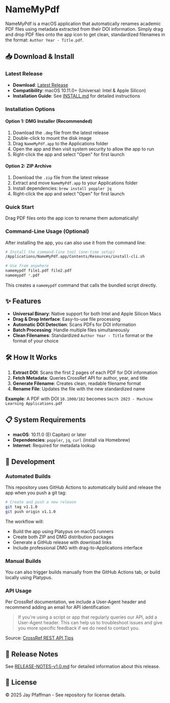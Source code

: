 # NameMyPdf

NameMyPdf is a macOS application that automatically renames academic PDF files using metadata extracted from their DOI information. Simply drag and drop PDF files onto the app icon to get clean, standardized filenames in the format: `Author Year - Title.pdf`.

## 📥 Download & Install

### Latest Release

- **Download**: [Latest Release](https://github.com/literatecomputing/name-my-pdf/releases/latest)
- **Compatibility**: macOS 10.11.0+ (Universal: Intel & Apple Silicon)
- **Installation Guide**: See [INSTALL.md](./INSTALL.md) for detailed instructions

### Installation Options

#### Option 1: DMG Installer (Recommended)

1. Download the `.dmg` file from the latest release
2. Double-click to mount the disk image
3. Drag `NameMyPdf.app` to the Applications folder
4. Open the app and then visit system security to allow the app to run
5. Right-click the app and select "Open" for first launch

#### Option 2: ZIP Archive

1. Download the `.zip` file from the latest release
2. Extract and move `NameMyPdf.app` to your Applications folder
3. Install dependencies: `brew install poppler jq`
4. Right-click the app and select "Open" for first launch

### Quick Start

Drag PDF files onto the app icon to rename them automatically!

### Command-Line Usage (Optional)

After installing the app, you can also use it from the command line:

```bash
# Install the command-line tool (one-time setup)
/Applications/NameMyPdf.app/Contents/Resources/install-cli.sh

# Use from anywhere
namemypdf file1.pdf file2.pdf
namemypdf *.pdf
```

This creates a `namemypdf` command that calls the bundled script directly.

## ✨ Features

- **Universal Binary**: Native support for both Intel and Apple Silicon Macs
- **Drag & Drop Interface**: Easy-to-use file processing
- **Automatic DOI Detection**: Scans PDFs for DOI information
- **Batch Processing**: Handle multiple files simultaneously
- **Clean Filenames**: Standardized `Author Year - Title` format or the format of your choice

## 🛠 How It Works

1. **Extract DOI**: Scans the first 2 pages of each PDF for DOI information
2. **Fetch Metadata**: Queries CrossRef API for author, year, and title
3. **Generate Filename**: Creates clean, readable filename format
4. **Rename File**: Updates the file with the new standardized name

**Example**: A PDF with DOI `10.1000/182` becomes `Smith 2023 - Machine Learning Applications.pdf`

## 📋 System Requirements

- **macOS**: 10.11.0 (El Capitan) or later
- **Dependencies**: `poppler`, `jq`, `curl` (install via Homebrew)
- **Internet**: Required for metadata lookup

## 🔧 Development

### Automated Builds

This repository uses GitHub Actions to automatically build and release the app when you push a git tag:

```bash
# Create and push a new release
git tag v1.1.0
git push origin v1.1.0
```

The workflow will:

- Build the app using Platypus on macOS runners
- Create both ZIP and DMG distribution packages
- Generate a GitHub release with download links
- Include professional DMG with drag-to-Applications interface

### Manual Builds

You can also trigger builds manually from the GitHub Actions tab, or build locally using Platypus.

### API Usage

Per CrossRef documentation, we include a User-Agent header and recommend adding an email for API identification:

> If you're using a script or app that regularly queries our API, add a User-Agent header. This can help us to troubleshoot issues and give you more specific feedback if we do need to contact you.

Source: [CrossRef REST API Tips](https://www.crossref.org/documentation/retrieve-metadata/rest-api/tips-for-using-the-crossref-rest-api/)

## 📝 Release Notes

See [RELEASE-NOTES-v1.0.md](./RELEASE-NOTES-v1.0.md) for detailed information about this release.

## 📄 License

© 2025 Jay Pfaffman - See repository for license details.

